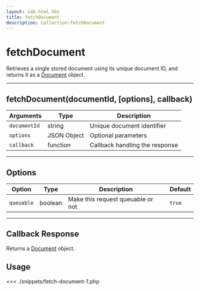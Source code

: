 ```yaml
---
layout: sdk.html.hbs
title: fetchDocument
description: Collection:fetchDocument
---
```


# fetchDocument

Retrieves a single stored document using its unique document ID, and returns it as a [Document](/sdk-reference/php/3/document/) object.

---

## fetchDocument(documentId, [options], callback)

| Arguments    | Type        | Description                    |
| ------------ | ----------- | ------------------------------ |
| `documentId` | string      | Unique document identifier     |
| `options`    | JSON Object | Optional parameters            |
| `callback`   | function    | Callback handling the response |

---

## Options

| Option     | Type    | Description                       | Default |
| ---------- | ------- | --------------------------------- | ------- |
| `queuable` | boolean | Make this request queuable or not | `true`  |

---

## Callback Response

Returns a [Document](/sdk-reference/php/3/document/) object.

## Usage

<<< ./snippets/fetch-document-1.php

